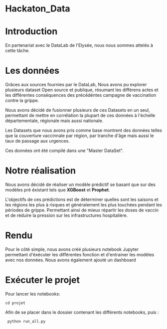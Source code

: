 # Hackaton_Data

# __Introduction__

En partenariat avec le DataLab de l'Elysée, nous nous sommes attelés à cette tâche.

# __Les données__

Grâces aux sources fournies par le DataLab, Nous avons pu explorer plusieurs dataset Open source et publique, résumant les différens actes et les différentes conséquences des précédéntes campagne de vaccination contre la grippe.

Nous avons décidé de fusionner plusieurs de ces Datasets en un seul, permettant de mettre en corrélation la plupart de ces données à l'échelle départementale, régionale mais aussi nationale.

Les Datasets que nous avons pris comme base montrent des données telles que la couverture vaccinnale par région, par tranche d'âge mais aussi le taux de passage aux urgences.

Ces données ont été compilé dans une "Master DataSet".

# Notre réalisation

Nous avons décidé de réaliser un modèle prédictif se basant que sur des modèles pré éxistant tels que  **XGBoost** et **Prophet**.

L'objectifs de ces prédictions est de déterminer quelles sont les saisons et les régions les plus à risques et généralement les plus touchées pendant les périodes de grippe. Permettant ainsi de mieux répartir les doses de vaccin et de réduire la pression sur les infrastructures hospitalière.

# Rendu

Pour le côté simple, nous avons créé plusieurs notebook Jupyter  permettant d'éxécuter les différentes fonction et d'entrainer les modèles avec nos données.
Nous avons également ajouté un dashboard

# Exécuter le projet

Pour lancer les notebooks: 

``cd projet``

Afin de se placer dans le dossier contenant les différents notebooks, puis :

`` python run_all.py``
